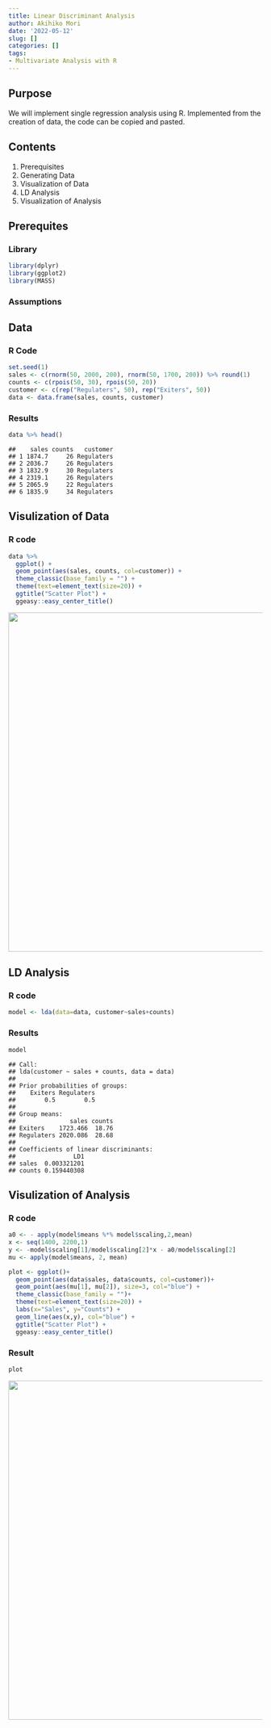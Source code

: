 ```yaml
---
title: Linear Discriminant Analysis
author: Akihiko Mori
date: '2022-05-12'
slug: []
categories: []
tags: 
- Multivariate Analysis with R
---
```

## Purpose

We will implement single regression analysis using R. 
Implemented from the creation of data, the code can be copied and pasted.

## Contents
1. Prerequisites
2. Generating Data
3. Visualization of Data
4. LD Analysis
5. Visualization of Analysis

## Prerequites

### Library

```r
library(dplyr)
library(ggplot2)
library(MASS)
```

### Assumptions

## Data

### R Code

```r
set.seed(1)
sales <- c(rnorm(50, 2000, 200), rnorm(50, 1700, 200)) %>% round(1)
counts <- c(rpois(50, 30), rpois(50, 20))
customer <- c(rep("Regulaters", 50), rep("Exiters", 50))
data <- data.frame(sales, counts, customer)
```

### Results

```r
data %>% head()
```

```
##    sales counts   customer
## 1 1874.7     26 Regulaters
## 2 2036.7     26 Regulaters
## 3 1832.9     30 Regulaters
## 4 2319.1     26 Regulaters
## 5 2065.9     22 Regulaters
## 6 1835.9     34 Regulaters
```

## Visulization of Data

### R code

```r
data %>%
  ggplot() +
  geom_point(aes(sales, counts, col=customer)) +
  theme_classic(base_family = "") +
  theme(text=element_text(size=20)) +
  ggtitle("Scatter Plot") +
  ggeasy::easy_center_title()
```

<img src="{{< blogdown/postref >}}index_files/figure-html/unnamed-chunk-4-1.png" width="672" />


## LD Analysis

### R code

```r
model <- lda(data=data, customer~sales+counts)
```
### Results

```r
model
```

```
## Call:
## lda(customer ~ sales + counts, data = data)
## 
## Prior probabilities of groups:
##    Exiters Regulaters 
##        0.5        0.5 
## 
## Group means:
##               sales counts
## Exiters    1723.466  18.76
## Regulaters 2020.086  28.68
## 
## Coefficients of linear discriminants:
##                LD1
## sales  0.003321201
## counts 0.159440308
```

## Visulization of Analysis

### R code

```r
a0 <- - apply(model$means %*% model$scaling,2,mean)
x <- seq(1400, 2200,1)
y <- -model$scaling[1]/model$scaling[2]*x - a0/model$scaling[2]
mu <- apply(model$means, 2, mean)

plot <- ggplot()+
  geom_point(aes(data$sales, data$counts, col=customer))+
  geom_point(aes(mu[1], mu[2]), size=3, col="blue") +
  theme_classic(base_family = "")+
  theme(text=element_text(size=20)) +
  labs(x="Sales", y="Counts") +
  geom_line(aes(x,y), col="blue") + 
  ggtitle("Scatter Plot") +
  ggeasy::easy_center_title()
```

### Result

```r
plot
```

<img src="{{< blogdown/postref >}}index_files/figure-html/unnamed-chunk-8-1.png" width="672" />

